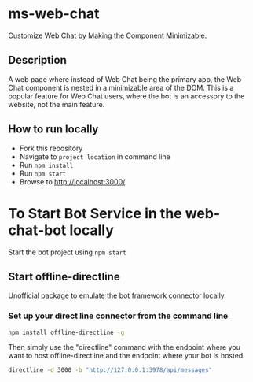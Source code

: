 # ms-web-chat

Customize Web Chat by Making the Component Minimizable.

## Description

A web page where instead of Web Chat being the primary app, the Web Chat component is nested in a minimizable area of the DOM. This is a popular feature for Web Chat users, where the bot is an accessory to the website, not the main feature.

## How to run locally

- Fork this repository
- Navigate to `project location` in command line
- Run `npm install`
- Run `npm start`
- Browse to [http://localhost:3000/](http://localhost:3000/)

# To Start Bot Service in the web-chat-bot locally

Start the bot project using `npm start`

## Start offline-directline

Unofficial package to emulate the bot framework connector locally.

### Set up your direct line connector from the command line

```sh
npm install offline-directline -g
```

Then simply use the "directline" command with the endpoint where you want to host offline-directline and the endpoint where your bot is hosted

```sh
directline -d 3000 -b "http://127.0.0.1:3978/api/messages"
```
